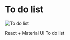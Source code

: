 # To do list

![To do list](https://i.ibb.co/ssB5VRD/To-do-list.png)

React + Material UI To do list
